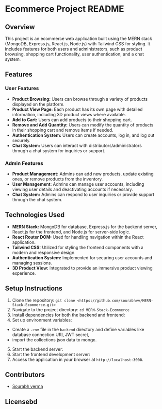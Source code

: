 # Ecommerce Project README

## Overview
This project is an ecommerce web application built using the MERN stack (MongoDB, Express.js, React.js, Node.js) with Tailwind CSS for styling. It includes features for both users and administrators, such as product browsing, shopping cart functionality, user authentication, and a chat system.

## Features

### User Features
- **Product Browsing:** Users can browse through a variety of products displayed on the platform.
- **Product View Page:** Each product has its own page with detailed information, including 3D product views where available.
- **Add to Cart:** Users can add products to their shopping cart.
- **Remove and Add Quantity:** Users can modify the quantity of products in their shopping cart and remove items if needed.
- **Authentication System:** Users can create accounts, log in, and log out securely.
- **Chat System:** Users can interact with distributors/administrators through a chat system for inquiries or support.

### Admin Features
- **Product Management:** Admins can add new products, update existing ones, or remove products from the inventory.
- **User Management:** Admins can manage user accounts, including viewing user details and deactivating accounts if necessary.
- **Chat System:** Admins can respond to user inquiries or provide support through the chat system.

## Technologies Used
- **MERN Stack:** MongoDB for database, Express.js for the backend server, React.js for the frontend, and Node.js for server-side logic.
- **React Router DOM:** Used for handling navigation within the React application.
- **Tailwind CSS:** Utilized for styling the frontend components with a modern and responsive design.
- **Authentication System:** Implemented for securing user accounts and managing sessions.
- **3D Product View:** Integrated to provide an immersive product viewing experience.

## Setup Instructions
1. Clone the repository: `git clone <https://github.com/sourabhvv/MERN-Stack-Ecommerce.git>`
2. Navigate to the project directory: `cd MERN-Stack-Ecommerce`
3. Install dependencies for both the backend and frontend:
4. Set up environment variables:
- Create a `.env` file in the `backend` directory and define variables like database connection URI, JWT secret,
- import the collections json data to mongo.
5. Start the backend server:
6. Start the frontend development server:
7. Access the application in your browser at `http://localhost:3000`.

## Contributors
- [Sourabh verma](https://github.com/sourabhvv)

## Licensebd
